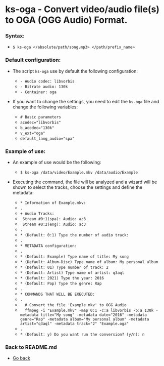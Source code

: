 ks-oga - Convert video/audio file(s) to OGA (OGG Audio) Format.
===============================================================

### Syntax:

  * `$ ks-oga </absolute/path/song.mp3> </path/prefix_name>`

### Default configuration:

  * The script `ks-oga` use by default the following configuration:
  
    * `- Audio codec: libvorbis`
    * `- Bitrate audio: 130k`
    * `- Container: oga`
    
  * If you want to change the settings, you need to edit the `ks-oga` file and change the following variables:

    * `# Basic parameters`
    * `acodec="libvorbis"`
    * `b_acodec="130k"`
    * `v_ext="oga"`
    * `default_lang_audio="spa"`
    
### Example of use:

  * An example of use would be the following:
  
    * `$ ks-oga /data/video/Example.mkv /data/audio/Example`
    
  * Executing the command, the file will be analyzed and a wizard will be shown to select the tracks, choose the settings and define the metadata:

    * `* Information of Example.mkv:`
    * `.`
    * `+ Audio Tracks:`
    * ` Stream #0:1(spa): Audio: ac3`
    * ` Stream #0:2(eng): Audio: ac3`
    * `.`
    * `* (Default: 0:1) Type the number of audio track: `
    * `.`
    * `* METADATA configuration:`
    * `.`
    * `* (Default: Example) Type name of title: My song`
    * `* (Default: Album-Disc) Type name of album: My personal album`
    * `* (Default: 01) Type number of track: 2`
    * `* (Default: Artist) Type name of artist: q3aql`
    * `* (Default: 2021) Type the year: 2016`
    * `* (Default: Pop) Type the genre: Rap`
    * `.`
    * `* COMMANDS THAT WILL BE EXECUTED:`
    * `.`
    * `  # Convert the file 'Example.mkv' to OGG Audio`
    * `  ffmpeg -i "Example.mkv" -map 0:1 -c:a libvorbis -b:a 130k -metadata title="My song" -metadata date="2016" -metadata genre="Rap" -metadata album="My personal album" -metadata artist="q3aql" -metadata track="2" "Example.oga"`
    * `.`
    * `* (Default: y) Do you want run the conversion? (y/n): n`
    
### Back to README.md
    
* [Go back](https://github.com/q3aql/ks-tools/blob/main/README.md)
  
